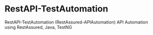 # RestAPI-TestAutomation
RestAPI-TestAutomation (RestAssured-APIAutomation)
API Automation using RestAssured, Java, TestNG
